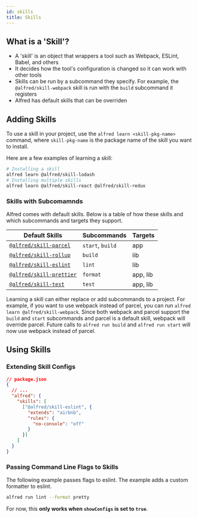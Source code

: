 ```yaml
---
id: skills
title: Skills
---
```


## What is a 'Skill'?

* A 'skill' is an object that wrappers a tool such as Webpack, ESLint, Babel, and others
* It decides how the tool's configuration is changed so it can work with other tools
* Skills can be run by a subcommand they specify. For example, the `@alfred/skill-webpack` skill is run with the `build` subcommand it registers
* Alfred has default skills that can be overriden

## Adding Skills

To use a skill in your project, use the `alfred learn <skill-pkg-name>` command, where `skill-pkg-name` is the package name of the skill you want to install.

Here are a few examples of learning a skill:

```bash
# Installing a skill
alfred learn @alfred/skill-lodash
# Installing multiple skills
alfred learn @alfred/skill-react @alfred/skill-redux
```

### Skills with Subcomamnds

Alfred comes with default skills. Below is a table of how these skills and which subcommands and targets they support.

| Default Skills                               | Subcommands       | Targets  |
|----------------------------------------------|-------------------|----------|
| [`@alfred/skill-parcel`][skill-parcel]       | `start`, `build`  | app      |
| [`@alfred/skill-rollup`][skill-rollup]       | `build`           | lib      |
| [`@alfred/skill-eslint`][skill-eslint]       | `lint`            | lib      |
| [`@alfred/skill-prettier`][skill-prettier]   | `format`          | app, lib |
| [`@alfred/skill-test`][skill-jest]           | `test`            | app, lib |

Learning a skill can either replace or add subcommands to a project. For example, if you want to use webpack instead of parcel, you can run `alfred learn @alfred/skill-webpack`. Since both webpack and parcel support the `build` and `start` subcommands and parcel is a default skill, webpack will override parcel. Future calls to `alfred run build` and `alfred run start` will now use webpack instead of parcel.

[skill-parcel]: https://github.com/amilajack/alfred/tree/master/packages/skill-parcel
[skill-rollup]: https://github.com/amilajack/alfred/tree/master/packages/skill-rollup
[skill-eslint]: https://github.com/amilajack/alfred/tree/master/packages/skill-eslint
[skill-prettier]: https://github.com/amilajack/alfred/tree/master/packages/skill-prettier
[skill-jest]: https://github.com/amilajack/alfred/tree/master/packages/skill-jest

## Using Skills

### Extending Skill Configs

```json
// package.json
{
  // ...
  "alfred": {
    "skills": [
      ["@alfred/skill-eslint", {
        "extends": "airbnb",
        "rules": {
          "no-console": "off"
        }
      }]
    ]
  }
}
```

### Passing Command Line Flags to Skills

The following example passes flags to eslint. The example adds a custom formatter to eslint.

```bash
alfred run lint --format pretty
```

For now, this **only works when `showConfigs` is set to `true`**.

